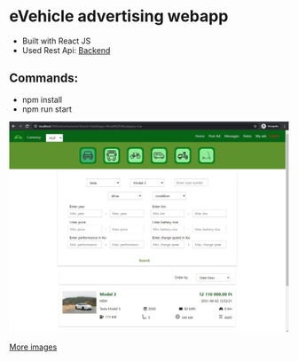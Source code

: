 
# eVehicle advertising webapp
- Built with React JS
- Used Rest Api: [Backend](https://github.com/p-adrian05/eVehicle-advertising-service)
## Commands:
- npm install
- npm run start
  
<img src="./images/home.jpg" width="900px">

[More images](https://github.com/p-adrian05/eVehicle-advertising-frontend/tree/master/images)